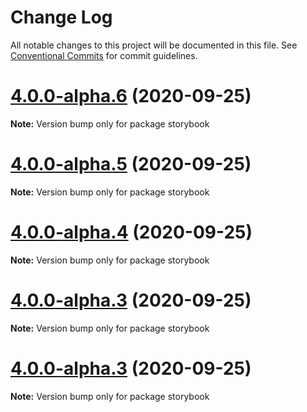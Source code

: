 # Change Log

All notable changes to this project will be documented in this file.
See [Conventional Commits](https://conventionalcommits.org) for commit guidelines.

# [4.0.0-alpha.6](https://github.com/dtassone/material-ui-x/compare/v0.1.67...v4.0.0-alpha.6) (2020-09-25)

**Note:** Version bump only for package storybook





# [4.0.0-alpha.5](https://github.com/dtassone/material-ui-x/compare/v0.1.67...v4.0.0-alpha.5) (2020-09-25)

**Note:** Version bump only for package storybook





# [4.0.0-alpha.4](https://github.com/dtassone/material-ui-x/compare/v0.1.67...v4.0.0-alpha.4) (2020-09-25)

**Note:** Version bump only for package storybook





# [4.0.0-alpha.3](https://github.com/dtassone/material-ui-x/compare/v0.1.67...v4.0.0-alpha.3) (2020-09-25)

**Note:** Version bump only for package storybook





# [4.0.0-alpha.3](https://github.com/dtassone/material-ui-x/compare/v0.1.67...v4.0.0-alpha.3) (2020-09-25)

**Note:** Version bump only for package storybook
